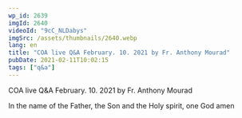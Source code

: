 ```yaml
---
wp_id: 2639
imgId: 2640
videoId: "9cC_NLDabys"
imgSrc: /assets/thumbnails/2640.webp
lang: en
title: "COA live Q&A February. 10. 2021 by Fr. Anthony Mourad"
pubDate: 2021-02-11T10:02:15
tags: ["q&a"]
---
```


<p>COA live Q&amp;A February. 10. 2021 by Fr. Anthony Mourad</p>
<p>In the name of the Father, the Son and the Holy spirit, one God amen</p>
